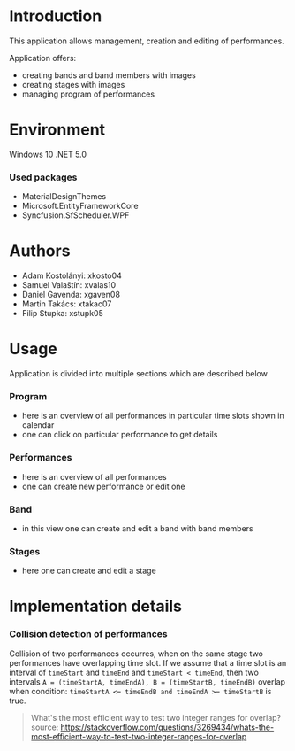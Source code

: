 # Introduction 

This application allows management, creation and editing of performances.

Application offers:

- creating bands and band members with images
- creating stages with images
- managing program of performances

# Environment

Windows 10 .NET 5.0

### Used packages

- MaterialDesignThemes
- Microsoft.EntityFrameworkCore
- Syncfusion.SfScheduler.WPF

# Authors

- Adam Kostolányi: xkosto04
- Samuel Valaštín: xvalas10
- Daniel Gavenda: xgaven08
- Martin Takács: xtakac07
- Filip Stupka: xstupk05

# Usage

Application is divided into multiple sections which are described below

### Program

- here is an overview of all performances in particular time slots shown in calendar
- one can click on particular performance to get details

### Performances

- here is an overview of all performances
- one can create new performance or edit one

### Band

- in this view one can create and edit a band with band members

### Stages

- here one can create and edit a stage

# Implementation details

### Collision detection of performances

Collision of two performances occurres, when on the same stage two performances have overlapping time slot.
If we assume that a time slot is an interval of ```timeStart``` and ```timeEnd``` and ```timeStart < timeEnd```,
then two intervals ```A = (timeStartA, timeEndA), B = (timeStartB, timeEndB)``` overlap when condition:
```timeStartA <= timeEndB and timeEndA >= timeStartB``` is true.

> What's the most efficient way to test two integer ranges for overlap?
> source: https://stackoverflow.com/questions/3269434/whats-the-most-efficient-way-to-test-two-integer-ranges-for-overlap

[1]: https://stackoverflow.com/questions/3269434/whats-the-most-efficient-way-to-test-two-integer-ranges-for-overlap
